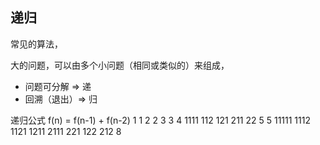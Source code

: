## 递归
常见的算法，

大的问题，可以由多个小问题（相同或类似的）来组成，
- 问题可分解 => 递
- 回溯（退出）=> 归

递归公式 f(n) = f(n-1) + f(n-2)
1  1
2  2
3  3
4  1111 112 121 211 22  5
5  11111 1112 1121 1211 2111 221 122 212   8